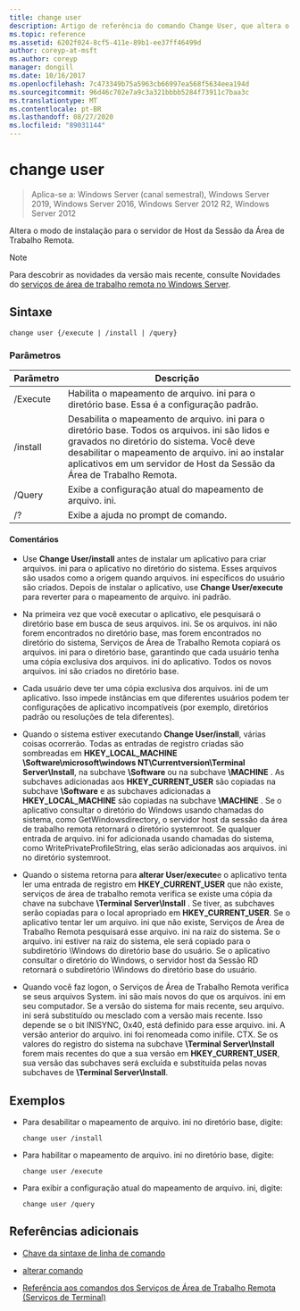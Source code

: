 ```yaml
---
title: change user
description: Artigo de referência do comando Change User, que altera o modo de instalação para o servidor de Host da Sessão da Área de Trabalho Remota.
ms.topic: reference
ms.assetid: 6202f024-8cf5-411e-89b1-ee37ff46499d
author: coreyp-at-msft
ms.author: coreyp
manager: dongill
ms.date: 10/16/2017
ms.openlocfilehash: 7c473349b75a5963cb66997ea568f5634eea194d
ms.sourcegitcommit: 96d46c702e7a9c3a321bbbb5284f73911c7baa3c
ms.translationtype: MT
ms.contentlocale: pt-BR
ms.lasthandoff: 08/27/2020
ms.locfileid: "89031144"
---
```

# <a name="change-user"></a>change user

> Aplica-se a: Windows Server (canal semestral), Windows Server 2019, Windows Server 2016, Windows Server 2012 R2, Windows Server 2012

Altera o modo de instalação para o servidor de Host da Sessão da Área de Trabalho Remota.

> [!NOTE]
> Para descobrir as novidades da versão mais recente, consulte Novidades do [serviços de área de trabalho remota no Windows Server](/previous-versions/windows/it-pro/windows-server-2012-r2-and-2012/dn283323(v=ws.11)).

## <a name="syntax"></a>Sintaxe

```
change user {/execute | /install | /query}
```

### <a name="parameters"></a>Parâmetros

| Parâmetro | Descrição |
| --------- | ----------- |
| /Execute | Habilita o mapeamento de arquivo. ini para o diretório base. Essa é a configuração padrão. |
| /install | Desabilita o mapeamento de arquivo. ini para o diretório base. Todos os arquivos. ini são lidos e gravados no diretório do sistema. Você deve desabilitar o mapeamento de arquivo. ini ao instalar aplicativos em um servidor de Host da Sessão da Área de Trabalho Remota. |
| /Query | Exibe a configuração atual do mapeamento de arquivo. ini. |
| /? | Exibe a ajuda no prompt de comando. |

#### <a name="remarks"></a>Comentários

- Use **Change User/install** antes de instalar um aplicativo para criar arquivos. ini para o aplicativo no diretório do sistema. Esses arquivos são usados como a origem quando arquivos. ini específicos do usuário são criados. Depois de instalar o aplicativo, use **Change User/execute** para reverter para o mapeamento de arquivo. ini padrão.

- Na primeira vez que você executar o aplicativo, ele pesquisará o diretório base em busca de seus arquivos. ini. Se os arquivos. ini não forem encontrados no diretório base, mas forem encontrados no diretório do sistema, Serviços de Área de Trabalho Remota copiará os arquivos. ini para o diretório base, garantindo que cada usuário tenha uma cópia exclusiva dos arquivos. ini do aplicativo. Todos os novos arquivos. ini são criados no diretório base.

- Cada usuário deve ter uma cópia exclusiva dos arquivos. ini de um aplicativo. Isso impede instâncias em que diferentes usuários podem ter configurações de aplicativo incompatíveis (por exemplo, diretórios padrão ou resoluções de tela diferentes).

- Quando o sistema estiver executando **Change User/install**, várias coisas ocorrerão. Todas as entradas de registro criadas são sombreadas em **HKEY_LOCAL_MACHINE \Software\microsoft\windows NT\Currentversion\Terminal Server\Install**, na subchave **\Software** ou na subchave **\MACHINE** . As subchaves adicionadas aos **HKEY_CURRENT_USER** são copiadas na subchave **\Software** e as subchaves adicionadas a **HKEY_LOCAL_MACHINE** são copiadas na subchave **\MACHINE** . Se o aplicativo consultar o diretório do Windows usando chamadas do sistema, como GetWindowsdirectory, o servidor host da sessão da área de trabalho remota retornará o diretório systemroot. Se qualquer entrada de arquivo. ini for adicionada usando chamadas do sistema, como WritePrivateProfileString, elas serão adicionadas aos arquivos. ini no diretório systemroot.

- Quando o sistema retorna para **alterar User/execute**e o aplicativo tenta ler uma entrada de registro em **HKEY_CURRENT_USER** que não existe, serviços de área de trabalho remota verifica se existe uma cópia da chave na subchave **\Terminal Server\Install** . Se tiver, as subchaves serão copiadas para o local apropriado em **HKEY_CURRENT_USER**. Se o aplicativo tentar ler um arquivo. ini que não existe, Serviços de Área de Trabalho Remota pesquisará esse arquivo. ini na raiz do sistema. Se o arquivo. ini estiver na raiz do sistema, ele será copiado para o subdiretório \Windows do diretório base do usuário. Se o aplicativo consultar o diretório do Windows, o servidor host da Sessão RD retornará o subdiretório \Windows do diretório base do usuário.

- Quando você faz logon, o Serviços de Área de Trabalho Remota verifica se seus arquivos System. ini são mais novos do que os arquivos. ini em seu computador. Se a versão do sistema for mais recente, seu arquivo. ini será substituído ou mesclado com a versão mais recente. Isso depende se o bit INISYNC, 0x40, está definido para esse arquivo. ini. A versão anterior do arquivo. ini foi renomeada como inifile. CTX. Se os valores do registro do sistema na subchave **\Terminal Server\Install** forem mais recentes do que a sua versão em **HKEY_CURRENT_USER**, sua versão das subchaves será excluída e substituída pelas novas subchaves de **\Terminal Server\Install**.

## <a name="examples"></a>Exemplos

- Para desabilitar o mapeamento de arquivo. ini no diretório base, digite:

  ```
  change user /install
  ```

- Para habilitar o mapeamento de arquivo. ini no diretório base, digite:

  ```
  change user /execute
  ```

- Para exibir a configuração atual do mapeamento de arquivo. ini, digite:

  ```
  change user /query
  ```

## <a name="additional-references"></a>Referências adicionais

- [Chave da sintaxe de linha de comando](command-line-syntax-key.md)

- [alterar comando](change.md)

- [Referência aos comandos dos Serviços de Área de Trabalho Remota (Serviços de Terminal)](remote-desktop-services-terminal-services-command-reference.md)
